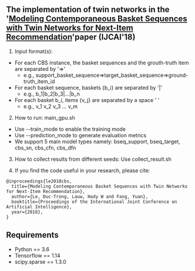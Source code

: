 ## The implementation of twin networks in the '[Modeling Contemporaneous Basket Sequences with Twin Networks for Next-Item Recommendation](https://www.ijcai.org/proceedings/2018/0474.pdf)'paper (IJCAI'18)

1. Input format(s): 
 + For each CBS instance, the basket sequences and the grouth-truth item are separated by '=>' 
    - e.g.,  support_basket_sequence=>target_basket_sequence=>ground-truth_item_id
 + For each basket sequence, baskets {b_i} are separated by '|'
    - e.g.,  b_1|b_2|b_3|...|b_n
 + For each basket b_i, items {v_j} are separated by a space ' '
    - e.g., v_1 v_2 v_3 ... v_m

2. How to run: main_gpu.sh
  + Use --train_mode to enable the training mode
  + Use --prediction_mode to generate evaluation metrics
  + We support 5 main model types namely: bseq_support, bseq_target, cbs_sn, cbs_cfn, cbs_dfn

3. How to collect results from different seeds: Use collect_result.sh

4. If you find the code useful in your research, please cite:
```
@inproceedings{le2018cbs,
  title={Modeling Contemporaneous Basket Sequences with Twin Networks for Next-Item Recommendation},
  author={Le, Duc-Trong, Lauw, Hady W and Fang, Yuan},
  booktitle={Proceedings of the International Joint Conference on Artificial Intelligence},
  year={2018},
}
```

## Requirements

- Python == 3.6
- Tensorflow == 1.14
- scipy.sparse == 1.3.0

